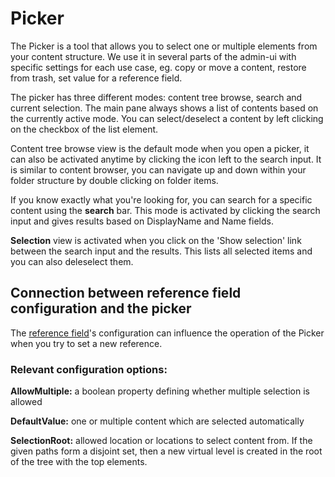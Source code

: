 # Picker

The Picker is a tool that allows you to select one or multiple elements from your content structure. We use it in several parts of the admin-ui with specific settings for each use case, eg. copy or move a content, restore from trash, set value for a reference field.

The picker has three different modes: content tree browse, search and current selection.
The main pane always shows a list of contents based on the currently active mode. You can select/deselect a content by left clicking on the checkbox of the list element.

Content tree browse view is the default mode when you open a picker, it can also be activated anytime by clicking the icon left to the search input. It is similar to content browser, you can navigate up and down within your folder structure by double clicking on folder items.

If you know exactly what you're looking for, you can search for a specific content using the **search** bar. This mode is activated by clicking the search input and gives results based on DisplayName and Name fields.

**Selection** view is activated when you click on the 'Show selection' link between the search input and the results.
This lists all selected items and you can also deleselect them.


## Connection between reference field configuration and the picker

The [reference field](/concepts/fields/09-reference)'s configuration can influence the operation of the Picker when you try to set a new reference.

### Relevant configuration options:

**AllowMultiple:** a boolean property defining whether multiple selection is allowed

**DefaultValue:** one or multiple content which are selected automatically

**SelectionRoot:** allowed location or locations to select content from. If the given paths form a disjoint set, then a new virtual level is created in the root of the tree with the top elements.
